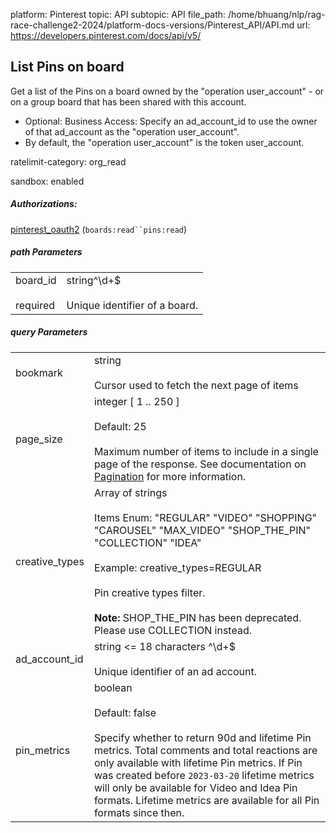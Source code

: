 platform: Pinterest
topic: API
subtopic: API
file_path: /home/bhuang/nlp/rag-race-challenge2-2024/platform-docs-versions/Pinterest_API/API.md
url: https://developers.pinterest.com/docs/api/v5/


## [](#operation/boards/list_pins)List Pins on board

Get a list of the Pins on a board owned by the "operation user\_account" - or on a group board that has been shared with this account.

* Optional: Business Access: Specify an ad\_account\_id to use the owner of that ad\_account as the "operation user\_account".
* By default, the "operation user\_account" is the token user\_account.

ratelimit-category: org\_read

sandbox: enabled

##### Authorizations:

[pinterest\_oauth2](#section/Authentication/pinterest_oauth2) (`boards:read``pins:read`)

##### path Parameters

|     |     |
| --- | --- |
| board\_id<br><br>required | string^\\d+$<br><br>Unique identifier of a board. |

##### query Parameters

|     |     |
| --- | --- |
| bookmark | string<br><br>Cursor used to fetch the next page of items |
| page\_size | integer \[ 1 .. 250 \]<br><br>Default: 25<br><br>Maximum number of items to include in a single page of the response. See documentation on [Pagination](https://developers.pinterest.com/docs/getting-started/pagination/) for more information. |
| creative\_types | Array of strings<br><br>Items Enum: "REGULAR" "VIDEO" "SHOPPING" "CAROUSEL" "MAX\_VIDEO" "SHOP\_THE\_PIN" "COLLECTION" "IDEA"<br><br>Example: creative\_types=REGULAR<br><br>Pin creative types filter.<br><br>**Note:** SHOP\_THE\_PIN has been deprecated. Please use COLLECTION instead. |
| ad\_account\_id | string <= 18 characters ^\\d+$<br><br>Unique identifier of an ad account. |
| pin\_metrics | boolean<br><br>Default: false<br><br>Specify whether to return 90d and lifetime Pin metrics. Total comments and total reactions are only available with lifetime Pin metrics. If Pin was created before `2023-03-20` lifetime metrics will only be available for Video and Idea Pin formats. Lifetime metrics are available for all Pin formats since then. |